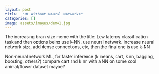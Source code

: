 ```yaml
---
layout: post
title:  "ML Without Neural Networks"
categories: [] 
image: assets/images/demo1.jpg
---
```

The increasing brain size meme with the title: Low latency classification task and then options being use k-NN, use neural network, increase neural network size, add dense connections, etc, then the final one is use k-NN 

Non-neural network ML, for faster inference (k means, cart, k nn, bagging, boosting, others?) compare cart and k nn with a NN on some cool animal/flower dataset maybe?